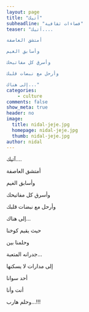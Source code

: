 ```yaml
---
layout: page
title: "آتيك"
subheadline: "فضاءات ثقافية"
teaser: "آتيك....

أمتشق العاصفة

وأسابق الغيم

وأسرق كل مفاتيحك

وأرحل مع نبضات قلبك

إلى هناك..."
categories:
    - culture
comments: false
show_meta: true
header: no
image:
  title: nidal-jeje.jpg
  homepage: nidal-jeje.jpg
  thumb: nidal-jeje.jpg
author: nidal
---
```



آتيك....

أمتشق العاصفة

وأسابق الغيم

وأسرق كل مفاتيحك

وأرحل مع نبضات قلبك

إلى هناك...

حيث يقيم كوخنا

وحلمنا بين

جدرانه المتعبة...

إلى مدارات لا يسكنها

أحد سوانا

أنت وأنا

وحلم هارب...!!!
